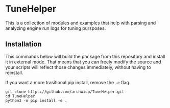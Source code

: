 # TuneHelper
This is a collection of modules and examples that help with parsing and
analyzing engine run logs for tuning pursposes.

## Installation
This commands below will build the package from this repository and install it
in external mode. That means that you can freely modify the source and your
scripts will reflect those changes immediately, without having to reinstall.

If you want a more trasitional pip install, remove the `-e` flag.  
``` 
git clone https://github.com/archwisp/TuneHelper.git
cd TuneHelper
python3 -m pip install -e .
```
